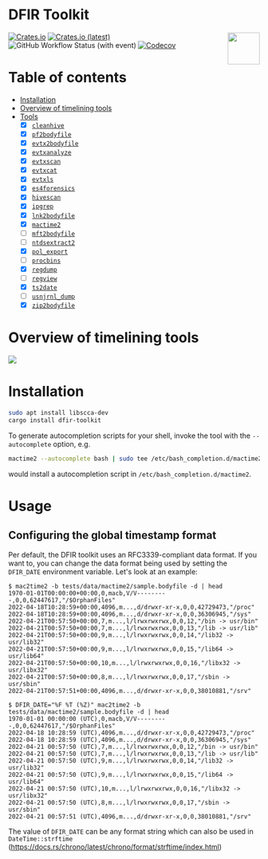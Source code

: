 
# DFIR Toolkit

<img align="right" width="64px" src="https://github.com/dfir-dd/dfir-toolkit/blob/main/doc/images/fuchs_blau_q.png?raw=true" />

[![Crates.io](https://img.shields.io/crates/v/dfir-toolkit)](https://crates.io/crates/dfir-toolkit)
[![Crates.io (latest)](https://img.shields.io/crates/dv/dfir-toolkit)](https://crates.io/crates/dfir-toolkit)
![GitHub Workflow Status (with event)](https://img.shields.io/github/actions/workflow/status/dfir-dd/dfir-toolkit/cargo_test.yml)
[![Codecov](https://img.shields.io/codecov/c/github/dfir-dd/dfir-toolkit)](https://app.codecov.io/gh/dfir-dd/dfir-toolkit)


# Table of contents

- [Installation](#installation)
- [Overview of timelining tools](#overview-of-timelining-tools)
- [Tools](#tools)
  - [x] [`cleanhive`](https://github.com/dfir-dd/dfir-toolkit/blob/main/doc/cleanhive.md)
  - [x] [`pf2bodyfile`](https://github.com/dfir-dd/dfir-toolkit/blob/main/doc/pf2bodyfile.md)
  - [x] [`evtx2bodyfile`](https://github.com/dfir-dd/dfir-toolkit/blob/main/doc/evtx2bodyfile.md)
  - [x] [`evtxanalyze`](https://github.com/dfir-dd/dfir-toolkit/blob/main/doc/evtxanalyze.md)
  - [x] [`evtxscan`](https://github.com/dfir-dd/dfir-toolkit/blob/main/doc/evtxscan.md)
  - [x] [`evtxcat`](https://github.com/dfir-dd/dfir-toolkit/blob/main/doc/evtxcat.md)
  - [x] [`evtxls`](https://github.com/dfir-dd/dfir-toolkit/blob/main/doc/evtxls.md)
  - [x] [`es4forensics`](https://github.com/dfir-dd/dfir-toolkit/blob/main/doc/es4forensics.md)
  - [x] [`hivescan`](https://github.com/dfir-dd/dfir-toolkit/blob/main/doc/hivescan.md)
  - [x] [`ipgrep`](https://github.com/dfir-dd/dfir-toolkit/blob/main/doc/ipgrep.md)
  - [x] [`lnk2bodyfile`](https://github.com/dfir-dd/dfir-toolkit/blob/main/doc/lnk2bodyfile.md)
  - [x] [`mactime2`](https://github.com/dfir-dd/dfir-toolkit/blob/main/doc/mactime2.md)
  - [ ] [`mft2bodyfile`](https://github.com/janstarke/mft2bodyfile)
  - [ ] [`ntdsextract2`](https://github.com/janstarke/ntdsextract2)
  - [x] [`pol_export`](https://github.com/dfir-dd/dfir-toolkit/blob/main/doc/pol_export.md)
  - [ ] [`procbins`](https://github.com/janstarke/procbins)
  - [x] [`regdump`](https://github.com/dfir-dd/dfir-toolkit/blob/main/doc/regdump.md)
  - [ ] [`regview`](https://github.com/janstarke/regview)
  - [x] [`ts2date`](https://github.com/dfir-dd/dfir-toolkit/blob/main/doc/ts2date.md)
  - [ ] [`usnjrnl_dump`](https://github.com/janstarke/usnjrnl)
  - [x] [`zip2bodyfile`](https://github.com/dfir-dd/dfir-toolkit/blob/main/doc/zip2bodyfile.md)

# Overview of timelining tools

<img src="https://raw.githubusercontent.com/dfir-dd/dfir-toolkit/main/doc/images/tools.svg">

# Installation

```bash
sudo apt install libscca-dev
cargo install dfir-toolkit
```

To generate autocompletion scripts for your shell, invoke the tool with the `--autocomplete` option, e.g.

```bash
mactime2 --autocomplete bash | sudo tee /etc/bash_completion.d/mactime2
```

would install a autocompletion script in `/etc/bash_completion.d/mactime2`.

# Usage

## Configuring the global timestamp format

Per default, the DFIR toolkit uses an RFC3339-compliant data format. If you want to, you can change the data format
being used by setting the `DFIR_DATE` environment variable. Let's look at an example:

```shell
$ mac2time2 -b tests/data/mactime2/sample.bodyfile -d | head
1970-01-01T00:00:00+00:00,0,macb,V/V---------,0,0,62447617,"/$OrphanFiles"
2022-04-18T10:28:59+00:00,4096,m...,d/drwxr-xr-x,0,0,42729473,"/proc"
2022-04-18T10:28:59+00:00,4096,m...,d/drwxr-xr-x,0,0,36306945,"/sys"
2022-04-21T00:57:50+00:00,7,m...,l/lrwxrwxrwx,0,0,12,"/bin -> usr/bin"
2022-04-21T00:57:50+00:00,7,m...,l/lrwxrwxrwx,0,0,13,"/lib -> usr/lib"
2022-04-21T00:57:50+00:00,9,m...,l/lrwxrwxrwx,0,0,14,"/lib32 -> usr/lib32"
2022-04-21T00:57:50+00:00,9,m...,l/lrwxrwxrwx,0,0,15,"/lib64 -> usr/lib64"
2022-04-21T00:57:50+00:00,10,m...,l/lrwxrwxrwx,0,0,16,"/libx32 -> usr/libx32"
2022-04-21T00:57:50+00:00,8,m...,l/lrwxrwxrwx,0,0,17,"/sbin -> usr/sbin"
2022-04-21T00:57:51+00:00,4096,m...,d/drwxr-xr-x,0,0,38010881,"/srv"
```

```shell
$ DFIR_DATE="%F %T (%Z)" mac2time2 -b tests/data/mactime2/sample.bodyfile -d | head
1970-01-01 00:00:00 (UTC),0,macb,V/V---------,0,0,62447617,"/$OrphanFiles"
2022-04-18 10:28:59 (UTC),4096,m...,d/drwxr-xr-x,0,0,42729473,"/proc"
2022-04-18 10:28:59 (UTC),4096,m...,d/drwxr-xr-x,0,0,36306945,"/sys"
2022-04-21 00:57:50 (UTC),7,m...,l/lrwxrwxrwx,0,0,12,"/bin -> usr/bin"
2022-04-21 00:57:50 (UTC),7,m...,l/lrwxrwxrwx,0,0,13,"/lib -> usr/lib"
2022-04-21 00:57:50 (UTC),9,m...,l/lrwxrwxrwx,0,0,14,"/lib32 -> usr/lib32"
2022-04-21 00:57:50 (UTC),9,m...,l/lrwxrwxrwx,0,0,15,"/lib64 -> usr/lib64"
2022-04-21 00:57:50 (UTC),10,m...,l/lrwxrwxrwx,0,0,16,"/libx32 -> usr/libx32"
2022-04-21 00:57:50 (UTC),8,m...,l/lrwxrwxrwx,0,0,17,"/sbin -> usr/sbin"
2022-04-21 00:57:51 (UTC),4096,m...,d/drwxr-xr-x,0,0,38010881,"/srv"
```

The value of `DFIR_DATE` can be any format string which can also be used in `DateTime::strftime` (<https://docs.rs/chrono/latest/chrono/format/strftime/index.html>)



